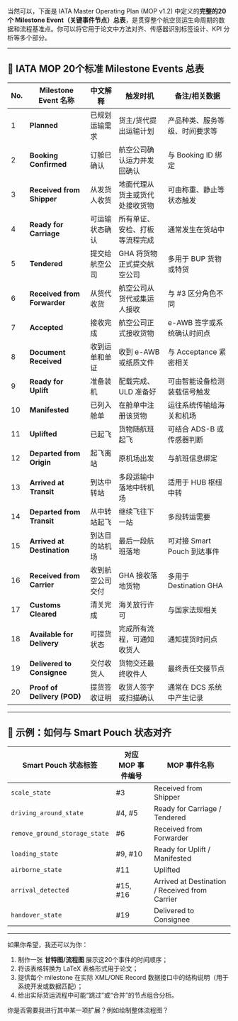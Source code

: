 当然可以，下面是 IATA Master Operating Plan (MOP v1.2) 中定义的**完整的20个 Milestone Event（关键事件节点）总表**，是贯穿整个航空货运生命周期的数据和流程基准点。你可以将它用于论文中方法对齐、传感器识别标签设计、KPI 分析等多个部分。

---

## 📌 **IATA MOP 20个标准 Milestone Events 总表**

| No. | Milestone Event 名称          | 中文解释     | 触发时机            | 备注/相关数据              |
| --- | --------------------------- | -------- | --------------- | -------------------- |
| 1   | **Planned**                 | 已规划运输需求  | 货主/货代提出运输计划     | 产品种类、服务等级、时间要求等      |
| 2   | **Booking Confirmed**       | 订舱已确认    | 航空公司确认运力并发回确认   | 与 Booking ID 绑定      |
| 3   | **Received from Shipper**   | 从发货人收货   | 地面代理从货主或货代处接收货物 | 可由称重、静止等状态触发         |
| 4   | **Ready for Carriage**      | 可运输状态确认  | 所有单证、安检、打板等流程完成 | 通常发生在货站中             |
| 5   | **Tendered**                | 提交给航空公司  | GHA 将货物正式提交航空公司 | 多用于 BUP 货物或特货        |
| 6   | **Received from Forwarder** | 从货代收货    | 航空公司从货代或集运人接收   | 与 #3 区分角色不同          |
| 7   | **Accepted**                | 接收完成     | 航空公司正式接收货物      | e-AWB 签字或系统确认时间点     |
| 8   | **Document Received**       | 收到运单和单证  | 收到 e-AWB 或纸质文件  | 与 Acceptance 紧密相关    |
| 9   | **Ready for Uplift**        | 准备装机     | 配载完成、ULD 准备好    | 可由智能设备检测装载信号触发       |
| 10  | **Manifested**              | 已列入舱单    | 在舱单中注册该货物       | 运往系统传输给海关和机场         |
| 11  | **Uplifted**                | 已起飞      | 货物随航班起飞         | 可结合 ADS-B 或传感器判断     |
| 12  | **Departed from Origin**    | 起飞离站     | 原机场出发           | 与航班信息绑定              |
| 13  | **Arrived at Transit**      | 到达中转站    | 多段运输中落地中转机场     | 适用于 HUB 枢纽中转         |
| 14  | **Departed from Transit**   | 从中转站起飞   | 继续飞往下一站         | 多段转运需要               |
| 15  | **Arrived at Destination**  | 到达目的站机场  | 最后一段航班落地        | 可对接 Smart Pouch 到达事件 |
| 16  | **Received from Carrier**   | 收到航空公司交付 | GHA 接收落地货物      | 多用于 Destination GHA  |
| 17  | **Customs Cleared**         | 清关完成     | 海关放行许可          | 与国家法规相关              |
| 18  | **Available for Delivery**  | 可提货状态    | 完成所有流程，可通知收货人   | 通知提货时间点              |
| 19  | **Delivered to Consignee**  | 交付收货人    | 货物交还最终收件人       | 最终责任交接节点             |
| 20  | **Proof of Delivery (POD)** | 提货签收证明   | 收货人签字或扫描确认      | 通常在 DCS 系统中产生记录      |

---

## 🧩 示例：如何与 Smart Pouch 状态对齐

| Smart Pouch 状态标签              | 对应 MOP 事件编号 | MOP 事件名称                                       |
| ----------------------------- | ----------- | ---------------------------------------------- |
| `scale_state`                 | #3          | Received from Shipper                          |
| `driving_around_state`        | #4, #5      | Ready for Carriage / Tendered                  |
| `remove_ground_storage_state` | #6          | Received from Forwarder                        |
| `loading_state`               | #9, #10     | Ready for Uplift / Manifested                  |
| `airborne_state`              | #11         | Uplifted                                       |
| `arrival_detected`            | #15, #16    | Arrived at Destination / Received from Carrier |
| `handover_state`              | #19         | Delivered to Consignee                         |

---

如果你希望，我还可以为你：

1. 制作一张 **甘特图/流程图** 展示这20个事件的时间顺序；
2. 将该表格转换为 LaTeX 表格形式用于论文；
3. 提供每个 milestone 在实际 XML/ONE Record 数据接口中的结构说明（用于系统开发或数据匹配）；
4. 给出实际货运流程中可能“跳过”或“合并”的节点组合分析。

你是否需要我进行其中某一项扩展？例如绘制整体流程图？
